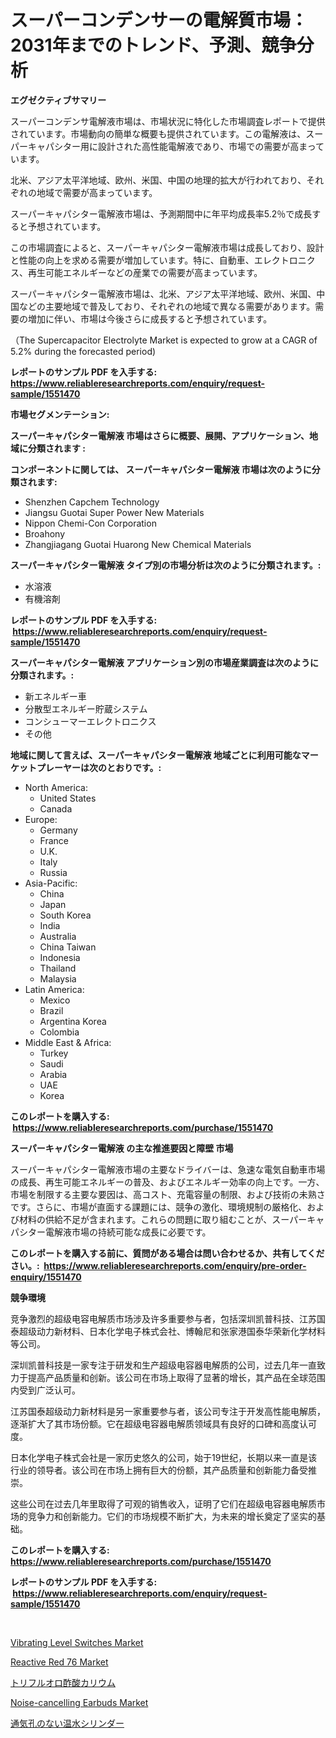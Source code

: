 <p><h1>スーパーコンデンサーの電解質市場：2031年までのトレンド、予測、競争分析</h1></p><p><strong>エグゼクティブサマリー</strong></p>
<p><p>スーパーコンデンサ電解液市場は、市場状況に特化した市場調査レポートで提供されています。市場動向の簡単な概要も提供されています。この電解液は、スーパーキャパシター用に設計された高性能電解液であり、市場での需要が高まっています。</p><p>北米、アジア太平洋地域、欧州、米国、中国の地理的拡大が行われており、それぞれの地域で需要が高まっています。</p><p>スーパーキャパシター電解液市場は、予測期間中に年平均成長率5.2％で成長すると予想されています。</p><p>この市場調査によると、スーパーキャパシター電解液市場は成長しており、設計と性能の向上を求める需要が増加しています。特に、自動車、エレクトロニクス、再生可能エネルギーなどの産業での需要が高まっています。</p><p>スーパーキャパシター電解液市場は、北米、アジア太平洋地域、欧州、米国、中国などの主要地域で普及しており、それぞれの地域で異なる需要があります。需要の増加に伴い、市場は今後さらに成長すると予想されています。</p><p>（The Supercapacitor Electrolyte Market is expected to grow at a CAGR of 5.2% during the forecasted period)</p></p>
<p><strong>レポートのサンプル PDF を入手する: <a href="https://www.reliableresearchreports.com/enquiry/request-sample/1551470">https://www.reliableresearchreports.com/enquiry/request-sample/1551470</a></strong></p>
<p><strong>市場セグメンテーション:</strong></p>
<p><strong> スーパーキャパシター電解液 市場はさらに概要、展開、アプリケーション、地域に分類されます :</strong></p>
<p><strong>コンポーネントに関しては、 スーパーキャパシター電解液 市場は次のように分類されます: &nbsp;</strong></p>
<p><ul><li>Shenzhen Capchem Technology</li><li>Jiangsu Guotai Super Power New Materials</li><li>Nippon Chemi-Con Corporation</li><li>Broahony</li><li>Zhangjiagang Guotai Huarong New Chemical Materials</li></ul></p>
<p><strong> スーパーキャパシター電解液 タイプ別の市場分析は次のように分類されます。:</strong></p>
<p><ul><li>水溶液</li><li>有機溶剤</li></ul></p>
<p><strong>レポートのサンプル PDF を入手する: &nbsp;<a href="https://www.reliableresearchreports.com/enquiry/request-sample/1551470">https://www.reliableresearchreports.com/enquiry/request-sample/1551470</a></strong></p>
<p><strong> スーパーキャパシター電解液 アプリケーション別の市場産業調査は次のように分類されます。:</strong></p>
<p><ul><li>新エネルギー車</li><li>分散型エネルギー貯蔵システム</li><li>コンシューマーエレクトロニクス</li><li>その他</li></ul></p>
<p><strong>地域に関して言えば、スーパーキャパシター電解液 地域ごとに利用可能なマーケットプレーヤーは次のとおりです。:</strong></p>
<p><ul>
    <li>
        North America:
        <ul>
            <li>United States</li>
            <li>Canada</li>
        </ul>
    </li>
    <li>
        Europe:
        <ul>
            <li>Germany</li>
            <li>France</li>
            <li>U.K.</li>
            <li>Italy</li>
            <li>Russia</li>
        </ul>
    </li>
    <li>
        Asia-Pacific:
        <ul>
            <li>China</li>
            <li>Japan</li>
            <li>South Korea</li>
            <li>India</li>
            <li>Australia</li>
            <li>China Taiwan</li>
            <li>Indonesia</li>
            <li>Thailand</li>
            <li>Malaysia</li>
        </ul>
    </li>
    <li>
        Latin America:
        <ul>
            <li>Mexico</li>
            <li>Brazil</li>
            <li>Argentina Korea</li>
            <li>Colombia</li>
        </ul>
    </li>
    <li>
        Middle East & Africa:
        <ul>
            <li>Turkey</li>
            <li>Saudi</li>
            <li>Arabia</li>
            <li>UAE</li>
            <li>Korea</li>
        </ul>
    </li>
    </ul></p>
<p><strong>このレポートを購入する: &nbsp;<a href="https://www.reliableresearchreports.com/purchase/1551470">https://www.reliableresearchreports.com/purchase/1551470</a></strong></p>
<p><strong>スーパーキャパシター電解液 の主な推進要因と障壁 市場</strong></p>
<p><p>スーパーキャパシター電解液市場の主要なドライバーは、急速な電気自動車市場の成長、再生可能エネルギーの普及、およびエネルギー効率の向上です。一方、市場を制限する主要な要因は、高コスト、充電容量の制限、および技術の未熟さです。さらに、市場が直面する課題には、競争の激化、環境規制の厳格化、および材料の供給不足が含まれます。これらの問題に取り組むことが、スーパーキャパシター電解液市場の持続可能な成長に必要です。</p></p>
<p><strong>このレポートを購入する前に、質問がある場合は問い合わせるか、共有してください。:&nbsp; <a href="https://www.reliableresearchreports.com/enquiry/pre-order-enquiry/1551470">https://www.reliableresearchreports.com/enquiry/pre-order-enquiry/1551470</a></strong></p>
<p><strong>競争環境</strong></p>
<p><p>竞争激烈的超级电容电解质市场涉及许多重要参与者，包括深圳凯普科技、江苏国泰超级动力新材料、日本化学电子株式会社、博翰尼和张家港国泰华荣新化学材料等公司。</p><p>深圳凯普科技是一家专注于研发和生产超级电容器电解质的公司，过去几年一直致力于提高产品质量和创新。该公司在市场上取得了显著的增长，其产品在全球范围内受到广泛认可。</p><p>江苏国泰超级动力新材料是另一家重要参与者，该公司专注于开发高性能电解质，逐渐扩大了其市场份额。它在超级电容器电解质领域具有良好的口碑和高度认可度。</p><p>日本化学电子株式会社是一家历史悠久的公司，始于19世纪，长期以来一直是该行业的领导者。该公司在市场上拥有巨大的份额，其产品质量和创新能力备受推崇。</p><p>这些公司在过去几年里取得了可观的销售收入，证明了它们在超级电容器电解质市场的竞争力和创新能力。它们的市场规模不断扩大，为未来的增长奠定了坚实的基础。</p></p>
<p><strong>このレポートを購入する: &nbsp; <a href="https://www.reliableresearchreports.com/purchase/1551470">https://www.reliableresearchreports.com/purchase/1551470</a></strong></p>
<p><strong>レポートのサンプル PDF を入手する: &nbsp;<a href="https://www.reliableresearchreports.com/enquiry/request-sample/1551470">https://www.reliableresearchreports.com/enquiry/request-sample/1551470</a></strong><strong></strong></p>
<p>&nbsp;</p>
<p><p><a href="https://view.publitas.com/reportprime-1/vibrating-level-switches-market-size-growth-outlook-from-2024-to-2031-projecting-at-markets-trends-analysis-by-application-regional-outlook-and-revenue/">Vibrating Level Switches Market</a></p><p><a href="https://issuu.com/reportprime-2/docs/reactive-red-76-market-size-2030.pptx">Reactive Red 76 Market</a></p><p><a href="https://github.com/NashBeahan2023/Market-Research-Report-List-1/blob/main/30771967108.md">トリフルオロ酢酸カリウム</a></p><p><a href="https://github.com/johnbach50/Market-Research-Report-List-2/blob/main/noise-cancelling-earbuds-market.md">Noise-cancelling Earbuds Market</a></p><p><a href="https://github.com/joaejkdzgyljvo6/Market-Research-Report-List-1/blob/main/18134887107.md">通気孔のない温水シリンダー</a></p></p>